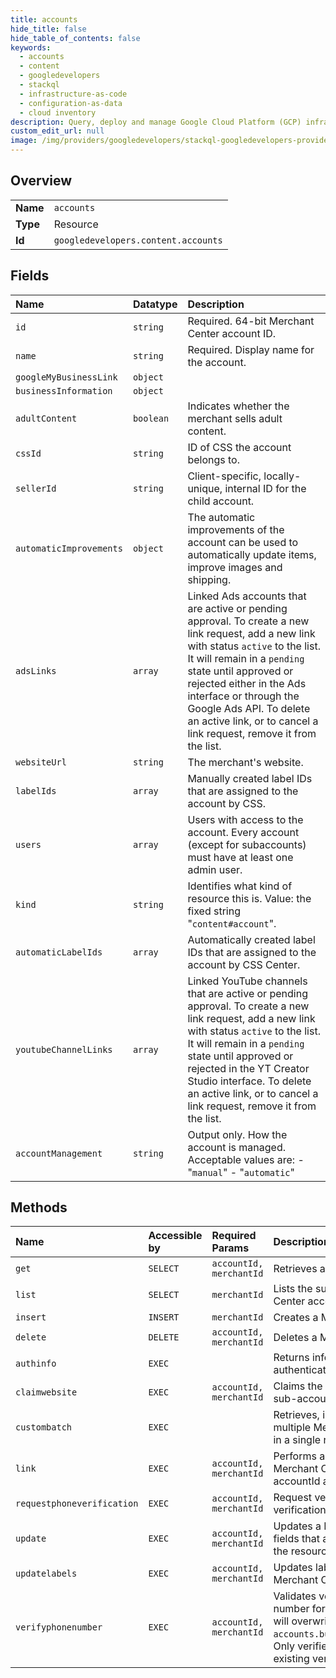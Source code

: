 ```yaml
---
title: accounts
hide_title: false
hide_table_of_contents: false
keywords:
  - accounts
  - content
  - googledevelopers    
  - stackql
  - infrastructure-as-code
  - configuration-as-data
  - cloud inventory
description: Query, deploy and manage Google Cloud Platform (GCP) infrastructure and resources using SQL
custom_edit_url: null
image: /img/providers/googledevelopers/stackql-googledevelopers-provider-featured-image.png
---
```

  
    

## Overview
<table><tbody>
<tr><td><b>Name</b></td><td><code>accounts</code></td></tr>
<tr><td><b>Type</b></td><td>Resource</td></tr>
<tr><td><b>Id</b></td><td><code>googledevelopers.content.accounts</code></td></tr>
</tbody></table>

## Fields
| Name | Datatype | Description |
|:-----|:---------|:------------|
| `id` | `string` | Required. 64-bit Merchant Center account ID. |
| `name` | `string` | Required. Display name for the account. |
| `googleMyBusinessLink` | `object` |  |
| `businessInformation` | `object` |  |
| `adultContent` | `boolean` | Indicates whether the merchant sells adult content. |
| `cssId` | `string` | ID of CSS the account belongs to. |
| `sellerId` | `string` | Client-specific, locally-unique, internal ID for the child account. |
| `automaticImprovements` | `object` | The automatic improvements of the account can be used to automatically update items, improve images and shipping. |
| `adsLinks` | `array` | Linked Ads accounts that are active or pending approval. To create a new link request, add a new link with status `active` to the list. It will remain in a `pending` state until approved or rejected either in the Ads interface or through the Google Ads API. To delete an active link, or to cancel a link request, remove it from the list. |
| `websiteUrl` | `string` | The merchant's website. |
| `labelIds` | `array` | Manually created label IDs that are assigned to the account by CSS. |
| `users` | `array` | Users with access to the account. Every account (except for subaccounts) must have at least one admin user. |
| `kind` | `string` | Identifies what kind of resource this is. Value: the fixed string "`content#account`". |
| `automaticLabelIds` | `array` | Automatically created label IDs that are assigned to the account by CSS Center. |
| `youtubeChannelLinks` | `array` | Linked YouTube channels that are active or pending approval. To create a new link request, add a new link with status `active` to the list. It will remain in a `pending` state until approved or rejected in the YT Creator Studio interface. To delete an active link, or to cancel a link request, remove it from the list. |
| `accountManagement` | `string` | Output only. How the account is managed. Acceptable values are: - "`manual`" - "`automatic`"  |
## Methods
| Name | Accessible by | Required Params | Description |
|:-----|:--------------|:----------------|:------------|
| `get` | `SELECT` | `accountId, merchantId` | Retrieves a Merchant Center account. |
| `list` | `SELECT` | `merchantId` | Lists the sub-accounts in your Merchant Center account. |
| `insert` | `INSERT` | `merchantId` | Creates a Merchant Center sub-account. |
| `delete` | `DELETE` | `accountId, merchantId` | Deletes a Merchant Center sub-account. |
| `authinfo` | `EXEC` |  | Returns information about the authenticated user. |
| `claimwebsite` | `EXEC` | `accountId, merchantId` | Claims the website of a Merchant Center sub-account. |
| `custombatch` | `EXEC` |  | Retrieves, inserts, updates, and deletes multiple Merchant Center (sub-)accounts in a single request. |
| `link` | `EXEC` | `accountId, merchantId` | Performs an action on a link between two Merchant Center accounts, namely accountId and linkedAccountId. |
| `requestphoneverification` | `EXEC` | `accountId, merchantId` | Request verification code to start phone verification. |
| `update` | `EXEC` | `accountId, merchantId` | Updates a Merchant Center account. Any fields that are not provided are deleted from the resource. |
| `updatelabels` | `EXEC` | `accountId, merchantId` | Updates labels that are assigned to the Merchant Center account by CSS user. |
| `verifyphonenumber` | `EXEC` | `accountId, merchantId` | Validates verification code to verify phone number for the account. If successful this will overwrite the value of `accounts.businessinformation.phoneNumber`. Only verified phone number will replace an existing verified phone number. |

